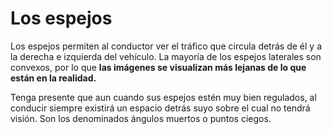 # Los espejos

Los espejos permiten al conductor ver el tráfico que circula detrás de él y a la derecha e izquierda del vehículo. La mayoría de los espejos laterales son convexos, por lo que **las imágenes se visualizan más lejanas de lo que están en la realidad.**

Tenga presente que aun cuando sus espejos estén muy bien regulados, al conducir siempre existirá un espacio detrás suyo sobre el cual no tendrá visión. Son los denominados ángulos muertos o puntos ciegos.

